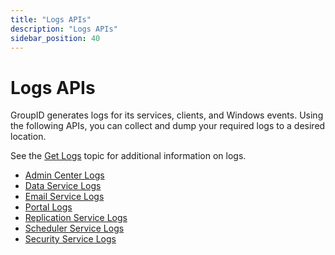 ```yaml
---
title: "Logs APIs"
description: "Logs APIs"
sidebar_position: 40
---
```


# Logs APIs

GroupID generates logs for its services, clients, and Windows events. Using the following APIs, you
can collect and dump your required logs to a desired location.

See the [Get Logs](/docs/directorymanager/11.0/admincenter/concepts/logs.md) topic for
additional information on logs.

- [Admin Center Logs](/docs/directorymanager/11.0/APIs/logs/admincenter.md)
- [Data Service Logs](/docs/directorymanager/11.0/APIs/logs/dataservice.md)
- [Email Service Logs](/docs/directorymanager/11.0/APIs/logs/emailservice.md)
- [Portal Logs](/docs/directorymanager/11.0/APIs/logs/portal.md)
- [Replication Service Logs](/docs/directorymanager/11.0/APIs/logs/replicationservice.md)
- [Scheduler Service Logs](/docs/directorymanager/11.0/APIs/logs/schedulerservice.md)
- [Security Service Logs](/docs/directorymanager/11.0/APIs/logs/securityservice.md)
